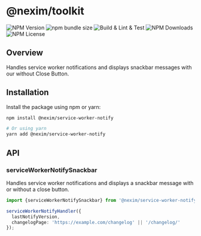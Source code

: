 # @nexim/toolkit

![NPM Version](https://img.shields.io/npm/v/@nexim/service-worker-notify)
![npm bundle size](https://img.shields.io/bundlephobia/min/@nexim/service-worker-notify)
![Build & Lint & Test](https://github.com/the-nexim/web-app-toolkit/actions/workflows/build-lint-test.yaml/badge.svg)
![NPM Downloads](https://img.shields.io/npm/dm/@nexim/service-worker-notify)
![NPM License](https://img.shields.io/npm/l/@nexim/service-worker-notify)

## Overview

Handles service worker notifications and displays snackbar messages with our without Close Button.

## Installation

Install the package using npm or yarn:

```sh
npm install @nexim/service-worker-notify

# Or using yarn
yarn add @nexim/service-worker-notify
```

## API

### serviceWorkerNotifySnackbar

Handles service worker notifications and displays a snackbar message with or without a close button.

```ts
import {serviceWorkerNotifySnackbar} from '@nexim/service-worker-notify';

serviceWorkerNotifyHandler({
  lastNotifyVersion,
  changelogPage: 'https://example.com/changelog' || '/changelog/'
});
```
